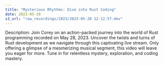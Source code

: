 ```yaml
---
title: "Mysterious Rhythms: Dive into Rust Coding"
date: 2023-05-28
s3_url: "raw_recordings/2023/2023-05-28 12-12-57.mkv"
---
```


Description: Join Corey on an action-packed journey into the world of Rust programming recorded on May 28, 2023. Uncover the twists and turns of Rust development as we navigate through this captivating live stream. Only offering a glimpse of a mesmerizing musical segment, this video will leave you eager for more. Tune in for relentless mystery, exploration, and coding mastery.
